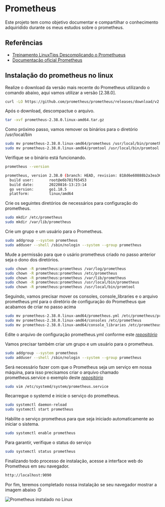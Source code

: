 # Prometheus

Este projeto tem como objetivo documentar e compartilhar o conhecimento adquiridido durante os meus estudos sobre o prometheus.


## Referências

 - [Treinamento LinuxTips Descomplicando o Promethueus](https://github.com/badtuxx/DescomplicandoPrometheus)
 - [Documentação oficial Prometheus](https://prometheus.io/)


## Instalação do prometheus no linux

Realize o download da versão mais recente do Prometheus utilizando o comando abaixo, aqui vamos utilizar a versão [2.38.0].

```bash
curl -LO https://github.com/prometheus/prometheus/releases/download/v2.38.0/prometheus-2.38.0.linux-amd64.tar.gz
```

Após o download, descompactue o arquivo.

```bash
tar -xvf prometheus-2.38.0.linux-amd64.tar.gz
```
    
Como próximo passo, vamos remover os binários para o diretório /usr/local/bin

```bash
sudo mv prometheus-2.38.0.linux-amd64/prometheus /usr/local/bin/prometheus
sudo mv prometheus-2.38.0.linux-amd64/promtool /usr/local/bin/promtool
```

Verifique se o binário está funcionando.

```bash
prometheus --version

prometheus, version 2.38.0 (branch: HEAD, revision: 818d6e60888b2a3ea363aee8a9828c7bafd73699)
  build user:       root@e6b781f65453
  build date:       20220816-13:23:14
  go version:       go1.18.5
  platform:         linux/amd64
```

Crie os seguintes diretórios de necessários para configuração do prometheus.

```bash
sudo mkdir /etc/prometheus
sudo mkdir /var/lib/prometheus
````

Crie um grupo e um usuário para o Prometheus.

```bash
sudo addgroup --system prometheus
sudo adduser --shell /sbin/nologin --system --group prometheus
```

Mude a permissão para que o usário prometheus criado no passo anterior seja o dono dos diretórios.

```bash
sudo chown -R prometheus:prometheus /var/log/prometheus
sudo chown -R prometheus:prometheus /etc/prometheus
sudo chown -R prometheus:prometheus /var/lib/prometheus
sudo chown -R prometheus:prometheus /usr/local/bin/prometheus
sudo chown -R prometheus:prometheus /usr/local/bin/promtool
````


Seguindo, vamos precisar mover os consoles, console_libraries e o arquivo prometheus.yml para o diretório de configuração do Prometheus que acabamos de criar no passo acima

```bash
sudo mv prometheus-2.38.0.linux-amd64/prometheus.yml /etc/prometheus/prometheus.yml
sudo mv prometheus-2.38.0.linux-amd64/consoles /etc/prometheus
sudo mv prometheus-2.38.0.linux-amd64/console_libraries /etc/prometheus
```

Edite o arquivo de configuração prometheus.yml conforme este [_repositório_](https://github.com/miapferreira/prometheus/blob/master/conf/prometheus.yml)

Vamos precisar também criar um grupo e um usuário para o prometheus.

```bash
sudo addgroup --system prometheus
sudo adduser --shell /sbin/nologin --system --group prometheus
````

Será necessário fazer com que o Prometheus seja um serviço em nossa máquina, para isso precisamos criar o arquivo chamado prometheus.service o exemplo deste [_repositório_](https://github.com/miapferreira/prometheus/blob/master/conf/prometheus.service)

```bash
sudo vim /etc/systemd/system/prometheus.service
```

Recarregue o systemd e inicie o serviço do prometheus.

```bash
sudo systemctl daemon-reload
sudo systemctl start prometheus
````

Habilite o serviço prometheus para que seja iniciado automaticamente ao iniciar o sistema.

```bash
sudo systemctl enable prometheus
````

Para garantir, verifique o status do serviço

```bash
sudo systemctl status prometheus
````

Finalizando todo processo de instalação, acesse a interface web do Prometheus em seu navegador.

```bash
http://localhost:9090
````
Por fim, teremos completado nossa instalação se seu navegador mostrar a imagem abaixo :D 

![Prometheus instalado no Linux](images/interface-web-prometheus-2.png)
&nbsp;

&nbsp;